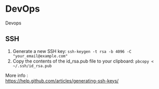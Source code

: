 # DevOps
Devops
## SSH
1. Generate a new SSH key:
```ssh-keygen -t rsa -b 4096 -C "your_email@example.com" ```
2. Copy the contents of the id_rsa.pub file to your clipboard:
```pbcopy < ~/.ssh/id_rsa.pub ```

More info :<br>
https://help.github.com/articles/generating-ssh-keys/
